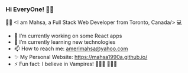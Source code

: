### Hi EveryOne! 👋😊

   🙋‍♀️ <I am Mahsa, a Full Stack Web Developer from Toronto, Canada/>  💻

- 🔭 I’m currently working on some React apps
- 🌱 I’m currently learning new technologies
- 📫 How to reach me: amerimahsa@yahoo.com
- ✨ My Personal Website: https://mahsa1990a.github.io/
- ⚡ Fun fact: I believe in Vampires! 🧛🏼‍♀️ 🧛🏼‍♂️

